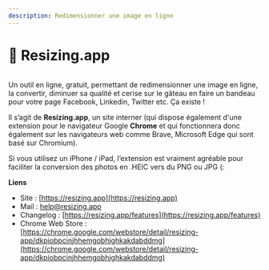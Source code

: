 ```yaml
---
description: Redimensionner une image en ligne
---
```


# 💠 Resizing.app

<figure><img src="https://sir.chamallow.com/wp-content/uploads/2020/06/Resinzing.app_-_screenshot.png" alt=""><figcaption></figcaption></figure>

Un outil en ligne, gratuit, permettant de redimensionner une image en ligne, la convertir, diminuer sa qualité et cerise sur le gâteau en faire un bandeau pour votre page Facebook, Linkedin, Twitter etc. Ça existe !

Il s’agit de **Resizing.app**, un site interner (qui dispose également d'une extension pour le navigateur Google **Chrome** et qui fonctionnera donc également sur les navigateurs web comme Brave, Microsoft Edge qui sont basé sur Chromium).

Si vous utilisez un iPhone / iPad, l’extension est vraiment agréable pour faciliter la conversion des photos en .HEIC vers du PNG ou JPG (:

**Liens**

* Site : [https://resizing.app](https://resizing.app)
* Mail : [help@resizing.app](mailto:help@resizing.app)
* Changelog : [https://resizing.app/features](https://resizing.app/features)
* Chrome Web Store : [https://chrome.google.com/webstore/detail/resizing-app/dkpiobpcinjhhemgobhjghkakdabddmg](https://chrome.google.com/webstore/detail/resizing-app/dkpiobpcinjhhemgobhjghkakdabddmg)
